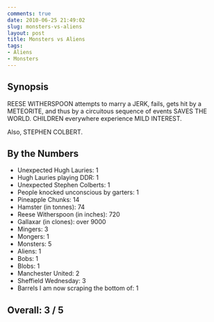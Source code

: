 ```yaml
---
comments: true
date: 2010-06-25 21:49:02
slug: monsters-vs-aliens
layout: post
title: Monsters vs Aliens
tags:
- Aliens
- Monsters
---
```


## Synopsis

REESE WITHERSPOON attempts to marry a JERK, fails, gets hit by a METEORITE, and thus by a circuitous sequence of events SAVES THE WORLD.  CHILDREN everywhere experience MILD INTEREST.

Also, STEPHEN COLBERT.

## By the Numbers

  * Unexpected Hugh Lauries: 1
  * Hugh Lauries playing DDR: 1
  * Unexpected Stephen Colberts: 1
  * People knocked unconscious by garters: 1
  * Pineapple Chunks: 14
  * Hamster (in tonnes): 74
  * Reese Witherspoon (in inches): 720
  * Gallaxar (in clones): over 9000
  * Mingers: 3
  * Mongers: 1
  * Monsters: 5
  * Aliens: 1
  * Bobs: 1
  * Blobs: 1
  * Manchester United: 2
  * Sheffield Wednesday: 3
  * Barrels I am now scraping the bottom of: 1

## Overall: 3 / 5

